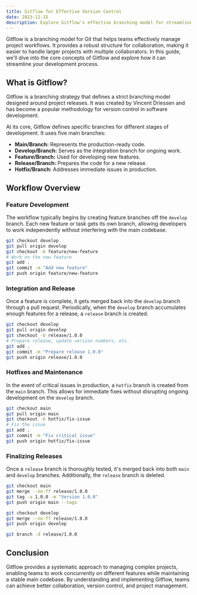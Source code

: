 ```yaml
---
title: Gitflow for Effective Version Control
date: 2023-12-15
description: Explore Gitflow's effective branching model for streamlined collaboration and version control in software development.
---
```


Gitflow is a branching model for Git that helps teams effectively manage project workflows. It provides a robust structure for collaboration, making it easier to handle larger projects with multiple collaborators. In this guide, we'll dive into the core concepts of Gitflow and explore how it can streamline your development process.

## What is Gitflow?

Gitflow is a branching strategy that defines a strict branching model designed around project releases. It was created by Vincent Driessen and has become a popular methodology for version control in software development.

At its core, Gitflow defines specific branches for different stages of development. It uses five main branches:

- **Main/Branch:** Represents the production-ready code.
- **Develop/Branch:** Serves as the integration branch for ongoing work.
- **Feature/Branch:** Used for developing new features.
- **Release/Branch:** Prepares the code for a new release.
- **Hotfix/Branch:** Addresses immediate issues in production.

## Workflow Overview

### Feature Development

The workflow typically begins by creating feature branches off the `develop` branch. Each new feature or task gets its own branch, allowing developers to work independently without interfering with the main codebase.

```bash
git checkout develop
git pull origin develop
git checkout -b feature/new-feature
# Work on the new feature
git add .
git commit -m "Add new feature"
git push origin feature/new-feature
```

### Integration and Release

Once a feature is complete, it gets merged back into the `develop` branch through a pull request. Periodically, when the `develop` branch accumulates enough features for a release, a `release` branch is created.

```bash
git checkout develop
git pull origin develop
git checkout -b release/1.0.0
# Prepare release, update version numbers, etc.
git add .
git commit -m "Prepare release 1.0.0"
git push origin release/1.0.0
```

### Hotfixes and Maintenance

In the event of critical issues in production, a `hotfix` branch is created from the `main` branch. This allows for immediate fixes without disrupting ongoing development on the `develop` branch.

```bash
git checkout main
git pull origin main
git checkout -b hotfix/fix-issue
# Fix the issue
git add .
git commit -m "Fix critical issue"
git push origin hotfix/fix-issue
```

### Finalizing Releases

Once a `release` branch is thoroughly tested, it's merged back into both `main` and `develop` branches. Additionally, the `release` branch is deleted.

```bash
git checkout main
git merge --no-ff release/1.0.0
git tag -a 1.0.0 -m "Version 1.0.0"
git push origin main --tags

git checkout develop
git merge --no-ff release/1.0.0
git push origin develop

git branch -d release/1.0.0
```

## Conclusion

Gitflow provides a systematic approach to managing complex projects, enabling teams to work concurrently on different features while maintaining a stable main codebase. By understanding and implementing Gitflow, teams can achieve better collaboration, version control, and project management.
